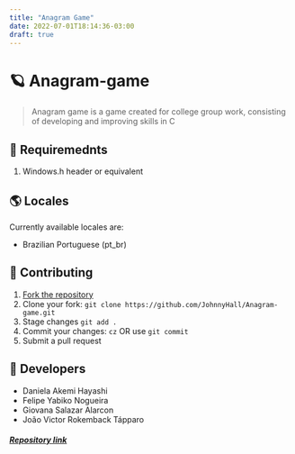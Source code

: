 ```yaml
---
title: "Anagram Game"
date: 2022-07-01T18:14:36-03:00
draft: true
---
```


# 🪐 Anagram-game
> Anagram game is a game created for college group work, consisting of developing and improving skills in C

## 📜 Requiremednts
1. Windows.h header or equivalent

## 🌎 Locales
Currently available locales are:
- Brazilian Portuguese (pt_br)

## 🤝 Contributing
1. [Fork the repository](https://github.com/JohnnyHall/Anagram-game/fork)
2. Clone your fork: `git clone https://github.com/JohnnyHall/Anagram-game.git`
3. Stage changes `git add .`
4. Commit your changes: `cz` OR use `git commit`
5. Submit a pull request

## 👤 Developers
- Daniela Akemi Hayashi    
- Felipe Yabiko Nogueira          
- Giovana Salazar Alarcon        
- João Victor Rokemback Tápparo

##### [Repository link](https://github.com/JohnnyHall/anagram-game)